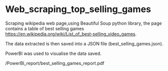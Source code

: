 # Web_scraping_top_selling_games

Scraping wikipedia web page,using Beautiful Soup python library, the page contains a table of best selling games https://en.wikipedia.org/wiki/List_of_best-selling_video_games.

The data extracted is then saved into a JSON file (best_selling_games.json).

PowerBI was used to visualise the data saved.

/PowerBI_report/best_selling_games_report.pdf
